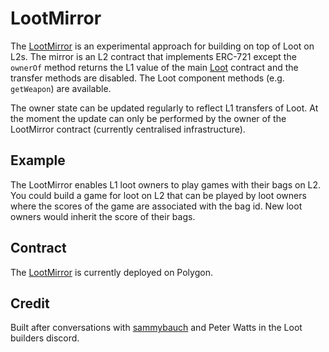 # LootMirror

The [LootMirror](https://polygonscan.com/address/0xd09b6fbace8c284b2a6633c74163e2520f585acf#code) is an experimental approach for building on top of Loot on L2s. The mirror is an L2 contract that implements ERC-721 except the `ownerOf` method returns the L1 value of the main [Loot](https://etherscan.io/token/0xff9c1b15b16263c61d017ee9f65c50e4ae0113d7#readContract) contract and the transfer methods are disabled. The Loot component methods (e.g. `getWeapon`) are available.

The owner state can be updated regularly to reflect L1 transfers of Loot. At the moment the update can only be performed by the owner of the LootMirror contract (currently centralised infrastructure).

## Example

The LootMirror enables L1 loot owners to play games with their bags on L2. You could build a game for loot on L2 that can be played by loot owners where the scores of the game are associated with the bag id. New loot owners would inherit the score of their bags.

## Contract

The [LootMirror](https://polygonscan.com/address/0xd09b6fbace8c284b2a6633c74163e2520f585acf#code) is currently deployed on Polygon.

## Credit

Built after conversations with [sammybauch](https://twitter.com/sammybauch) and Peter Watts in the Loot builders discord.
